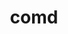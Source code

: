 ---
title: "comd"
layout: cache
categories: [package, v0.18.1]
meta: {"versions": ["1.1"], "compilers": ["gcc@=7.3.1"], "oss": ["amzn2"], "platforms": ["linux"], "targets": ["aarch64", "graviton2", "x86_64_v3", "x86_64_v4"], "stacks": ["aws-ahug", "aws-ahug-aarch64", "root"], "num_specs": 4, "num_specs_by_stack": {"aws-ahug-aarch64": 2, "root": 4, "aws-ahug": 2}}
spec_details: [{"hash": "2wd3a5xgyofelwkaeazd6ektgysmucik", "compiler": "gcc@=7.3.1", "versions": ["1.1"], "os": "amzn2", "platform": "linux", "target": "graviton2", "variants": ["~graphs", "+mpi", "~openmp", "+precision"], "stacks": ["aws-ahug-aarch64", "root"], "size": "-", "tarball": "https://binaries.spack.io/releases/v0.18.1/build_cache/linux-amzn2-graviton2/gcc-7.3.1/comd-1.1/linux-amzn2-graviton2-gcc-7.3.1-comd-1.1-2wd3a5xgyofelwkaeazd6ektgysmucik.spack"}, {"hash": "mqubokmh5wyxbljtu64ofgikmqlr7nf6", "compiler": "gcc@=7.3.1", "versions": ["1.1"], "os": "amzn2", "platform": "linux", "target": "x86_64_v3", "variants": ["~graphs", "+mpi", "~openmp", "+precision"], "stacks": ["root", "aws-ahug"], "size": "-", "tarball": "https://binaries.spack.io/releases/v0.18.1/build_cache/linux-amzn2-x86_64_v3/gcc-7.3.1/comd-1.1/linux-amzn2-x86_64_v3-gcc-7.3.1-comd-1.1-mqubokmh5wyxbljtu64ofgikmqlr7nf6.spack"}, {"hash": "fnbtmraemcm4yvwyny6b2h33jqesi3il", "compiler": "gcc@=7.3.1", "versions": ["1.1"], "os": "amzn2", "platform": "linux", "target": "x86_64_v4", "variants": ["~graphs", "+mpi", "~openmp", "+precision"], "stacks": ["root", "aws-ahug"], "size": "-", "tarball": "https://binaries.spack.io/releases/v0.18.1/build_cache/linux-amzn2-x86_64_v4/gcc-7.3.1/comd-1.1/linux-amzn2-x86_64_v4-gcc-7.3.1-comd-1.1-fnbtmraemcm4yvwyny6b2h33jqesi3il.spack"}, {"hash": "mdftcqui6uidm7zzmifgnsa4pohwvvq5", "compiler": "gcc@=7.3.1", "versions": ["1.1"], "os": "amzn2", "platform": "linux", "target": "aarch64", "variants": ["~graphs", "+mpi", "~openmp", "+precision"], "stacks": ["aws-ahug-aarch64", "root"], "size": "-", "tarball": "https://binaries.spack.io/releases/v0.18.1/build_cache/linux-amzn2-aarch64/gcc-7.3.1/comd-1.1/linux-amzn2-aarch64-gcc-7.3.1-comd-1.1-mdftcqui6uidm7zzmifgnsa4pohwvvq5.spack"}]
---
